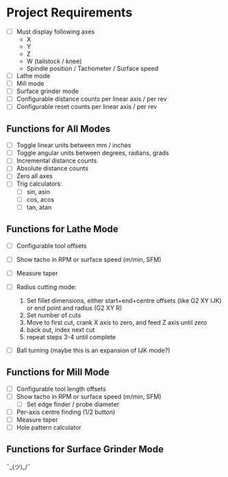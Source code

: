 # Project Requirements
- [ ] Must display following axes
  - X
  - Y
  - Z
  - W (tailstock / knee)
  - Spindle position / Tachometer / Surface speed
- [ ] Lathe mode
- [ ] Mill mode
- [ ] Surface grinder mode
- [ ] Configurable distance counts per linear axis / per rev
- [ ] Configurable reset counts per linear axis / per rev

## Functions for All Modes
- [ ] Toggle linear units between mm / inches
- [ ] Toggle angular units between degrees, radians, grads
- [ ] Incremental distance counts
- [ ] Absolute distance counts
- [ ] Zero all axes
- [ ] Trig calculators:
  - [ ] sin, asin
  - [ ] cos, acos
  - [ ] tan, atan

## Functions for Lathe Mode
- [ ] Configurable tool offsets
- [ ] Show tacho in RPM or surface speed (m/min, SFM)
- [ ] Measure taper
- [ ] Radius cutting mode:
  1. Set fillet dimensions, either start+end+centre offsets (like G2 XY IJK) or end point and radius (G2 XY R)
  2. Set number of cuts
  3. Move to first cut, crank X axis to zero, and feed Z axis until zero
  4. back out, index next cut
  5. repeat steps 3-4 until complete
- [ ] Ball turning (maybe this is an expansion of IJK mode?)


## Functions for Mill Mode
- [ ] Configurable tool length offsets
- [ ] Show tacho in RPM or surface speed (m/min, SFM)
  - [ ] Set edge finder / probe diameter
- [ ] Per-axis centre finding (1/2 button)
- [ ] Measure taper
- [ ] Hole pattern calculator

## Functions for Surface Grinder Mode
¯\_(ツ)_/¯
